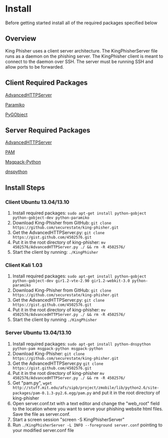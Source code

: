 # Install
Before getting started install all of the required packages specified below

## Overview
King Phisher uses a client server architecture.  The KingPhisherServer file runs as a daemon on the phishing server.  The KingPhisher client is meant to connect to the daemon over SSH. The server must be running SSH and allow ports to be forwarded.

## Client Required Packages
[AdvancedHTTPServer](https://gist.github.com/zeroSteiner/4502576)

[Paramiko](https://github.com/paramiko/paramiko)

[PyGObject](https://wiki.gnome.org/PyGObject)

## Server Required Packages
[AdvancedHTTPServer](https://gist.github.com/zeroSteiner/4502576)

[PAM](http://atlee.ca/software/pam/)

[Msgpack-Python](https://github.com/msgpack/msgpack-python)

[dnspython](http://www.dnspython.org/)

## Install Steps

### Client Ubuntu 13.04/13.10
1. Install required packages: ```sudo apt-get install python-gobject python-gobject-dev python-paramiko```
1. Download King-Phisher from GitHub: ```git clone https://github.com/securestate/king-phisher.git```
1. Get the AdvancedHTTPServer.py: ```git clone https://gist.github.com/4502576.git```
1. Put it in the root directory of king-phisher: ```mv 4502576/AdvancedHTTPServer.py ./ && rm -R 4502576/```
1. Start the client by running: ```./KingPhisher```

### Client Kali 1.03
1. Install required packages: ```sudo apt-get install python-gobject python-gobject-dev gir1.2-vte-2.90 gir1.2-webkit-3.0 python-paramiko```
1. Download King-Phisher from GitHub: ```git clone https://github.com/securestate/king-phisher.git```
1. Get the AdvancedHTTPServer.py: ```git clone https://gist.github.com/4502576.git```
1. Put it in the root directory of king-phisher: ```mv 4502576/AdvancedHTTPServer.py ./ && rm -R 4502576/```
1. Start the client by running ```./KingPhisher```

### Server Ubuntu 13.04/13.10
1. Install required packages: ```sudo apt-get install python-dnspython python-pam msgpack-python msgpack-python```
1. Download King-Phisher: ```git clone https://github.com/securestate/king-phisher.git```
1. Get the AdvancedHTTPServer.py ```git clone https://gist.github.com/4502576.git```
1. Put it in the root directory of king-phisher ```mv 4502576/AdvancedHTTPServer.py ./ && rm -R 4502576/```
1. Get "pam.py", ```wget http://stuff.mit.edu/afs/sipb/project/zmobile/lib/python2.6/site-packages/pam-0.1.3-py2.6.egg/pam.py``` and put it in the root directory of king-phisher
1. Open server.conf.txt with a text editor and change the "web_root" field to the location where you want to serve your phishing website html files. Save the file as server.conf.
1. Start a screen session "screen -S KingPhisherServer"
1. Run ```./KingPhisherServer -L INFO --foreground server.conf``` pointing to your modified server.conf file
